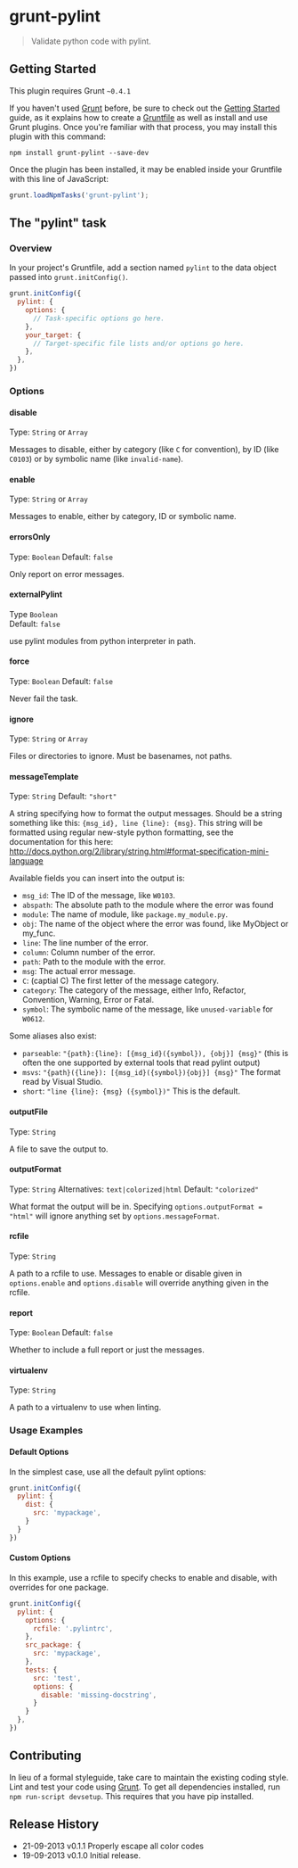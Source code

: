 # grunt-pylint

> Validate python code with pylint.

## Getting Started
This plugin requires Grunt `~0.4.1`

If you haven't used [Grunt](http://gruntjs.com/) before, be sure to check out the [Getting Started](http://gruntjs.com/getting-started) guide, as it explains how to create a [Gruntfile](http://gruntjs.com/sample-gruntfile) as well as install and use Grunt plugins. Once you're familiar with that process, you may install this plugin with this command:

```shell
npm install grunt-pylint --save-dev
```

Once the plugin has been installed, it may be enabled inside your Gruntfile with this line of JavaScript:

```js
grunt.loadNpmTasks('grunt-pylint');
```

## The "pylint" task

### Overview
In your project's Gruntfile, add a section named `pylint` to the data object passed into `grunt.initConfig()`.

```js
grunt.initConfig({
  pylint: {
    options: {
      // Task-specific options go here.
    },
    your_target: {
      // Target-specific file lists and/or options go here.
    },
  },
})
```

### Options

#### disable
Type: `String` or `Array`

Messages to disable, either by category (like `C` for convention), by ID (like `C0103`) or by symbolic name (like `invalid-name`).

#### enable
Type: `String` or `Array`

Messages to enable, either by category, ID or symbolic name.

#### errorsOnly
Type: `Boolean`
Default: `false`

Only report on error messages.

#### externalPylint
Type `Boolean`  
Default: `false`

use pylint modules from python interpreter in path.

#### force
Type: `Boolean`
Default: `false`

Never fail the task.

#### ignore
Type: `String` or `Array`

Files or directories to ignore. Must be basenames, not paths.

#### messageTemplate
Type: `String`
Default: `"short"`

A string specifying how to format the output messages. Should be a string something like this: `{msg_id}, line {line}: {msg}`. This string will be formatted using regular new-style python formatting, see the documentation for this here: http://docs.python.org/2/library/string.html#format-specification-mini-language

Available fields you can insert into the output is:

- `msg_id`: The ID of the message, like `W0103`.
- `abspath`: The absolute path to the module where the error was found
- `module`: The name of module, like `package.my_module.py`.
- `obj`: The name of the object where the error was found, like MyObject or my_func.
- `line`: The line number of the error.
- `column`: Column number of the error.
- `path`: Path to the module with the error.
- `msg`: The actual error message.
- `C`: (captial C) The first letter of the message category.
- `category`: The category of the message, either Info, Refactor, Convention, Warning, Error or Fatal.
- `symbol`: The symbolic name of the message, like `unused-variable` for `W0612`.

Some aliases also exist:

- `parseable`: `"{path}:{line}: [{msg_id}({symbol}), {obj}] {msg}"` (this is often the one supported by external tools that read pylint output)
- `msvs`: `"{path}({line}): [{msg_id}({symbol}){obj}] {msg}"` The format read by Visual Studio.
- `short`: `"line {line}: {msg} ({symbol})"` This is the default.

#### outputFile
Type: `String`

A file to save the output to.

#### outputFormat
Type: `String`
Alternatives: `text|colorized|html`
Default: `"colorized"`

What format the output will be in. Specifying `options.outputFormat = "html"` will ignore anything set by `options.messageFormat`.

#### rcfile
Type: `String`

A path to a rcfile to use. Messages to enable or disable given in `options.enable` and `options.disable` will override anything given in the rcfile.

#### report
Type: `Boolean`
Default: `false`

Whether to include a full report or just the messages.

#### virtualenv
Type: `String`

A path to a virtualenv to use when linting.

### Usage Examples

#### Default Options
In the simplest case, use all the default pylint options:

```js
grunt.initConfig({
  pylint: {
    dist: {
      src: 'mypackage',
    }
  }
})
```

#### Custom Options
In this example, use a rcfile to specify checks to enable and disable, with overrides for one package.

```js
grunt.initConfig({
  pylint: {
    options: {
      rcfile: '.pylintrc',
    },
    src_package: {
      src: 'mypackage',
    },
    tests: {
      src: 'test',
      options: {
        disable: 'missing-docstring',
      }
    }
  },
})
```

## Contributing
In lieu of a formal styleguide, take care to maintain the existing coding style. Lint and test your code using [Grunt](http://gruntjs.com/). To get all dependencies installed, run `npm run-script devsetup`. This requires that you have pip installed.

## Release History
* 21-09-2013    v0.1.1    Properly escape all color codes
* 19-09-2013    v0.1.0    Initial release.
